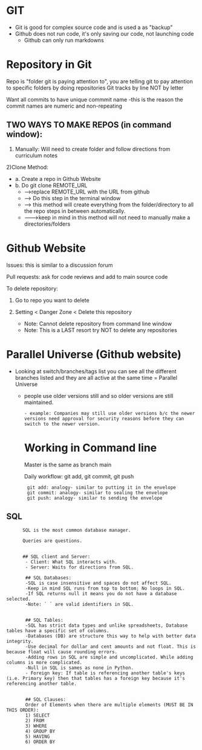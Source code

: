 # GIT


- Git is good for complex source code and is used a as "backup" 
- Github does not run code, it's only saving our code, not launching code
  - Github can only run markdowns



# Repository in Git

Repo is "folder git is paying attention to", you are telling git to pay attention to specific folders by doing repositories
Git tracks by line NOT by letter

Want all commits to have unique commmit name
   -this is the reason the commit names are numeric and non-repeating
   
## TWO WAYS TO MAKE REPOS (in command window):


   1) Manually: Will need to create folder and follow directions from curriculum notes
  
   2)Clone Method:
   
   - a. Create a repo in Github Website
   - b. Do git clone REMOTE_URL
        - -->replace REMOTE_URL with the URL from github
        - --> Do this step in the terminal window
        - --> this method will create everything from the folder/directory to all the repo steps in between automatically.
        - --->keep in mind in this method will not need to manually make a directories/folders




# Github Website

Issues: this is similar to a discussion forum

Pull requests: ask for code reviews and add to main source code

To delete repository:

   1) Go to repo you want to delete
  
   2) Setting < Danger Zone < Delete this repository
      - Note: Cannot delete repository from command line window
      - Note: This is a LAST resort try NOT to delete any repositories



# Parallel Universe (Github website)

- Looking at switch/branches/tags list you can see all the different branches listed and they are all active at the same time = Parallel Universe

   - people use older versions still and so older versions are still maintained.
         
         - example: Companies may still use older versions b/c the newer versions need approval for security reasons before they can switch to the newer version.


     # Working in Command line 
     Master is the same as branch main
        
        Daily workflow: git add, git commit, git push
        
          git add: analogy- similar to putting it in the envelope
          git commit: analogy- similar to sealing the envelope
          git push: analogy- similar to sending the envelope




## SQL
          SQL is the most common database manager.

          Queries are questions.


          ## SQL client and Server:
           - Client: What SQL interacts with.
           - Server: Waits for directions from SQL.

           ## SQL Databases:
           -SQL is case insensitive and spaces do not affect SQL.
           -Keep in mind SQL runs from top to bottom; No loops in SQL.
           -If SQL returns null it means you do not have a database selected.
           -Note: ` ` are valid identifiers in SQL.


           ## SQL Tables:
           -SQL has strict data types and unlike spreadsheets, Database tables have a specific set of columns.
           -Databases (DB) are structure this way to help with better data integrity.
           -Use decimal for dollar and cent amounts and not float. This is because float will cause rounding errors.
           -Adding rows in SQL are simple and uncomplicated. While adding columns is more complicated.
           -Null in SQL is sames as none in Python.
           - Foreign key: If table is referencing another table's keys (i.e. Primary key) then that tables has a foreign key because it's referencing another table.


           ## SQL Clauses:
           Order of Elements when there are multiple elements (MUST BE IN THIS ORDER):
           1) SELECT
           2) FROM
           3) WHERE
           4) GROUP BY
           5) HAVING
           6) ORDER BY



           





    


